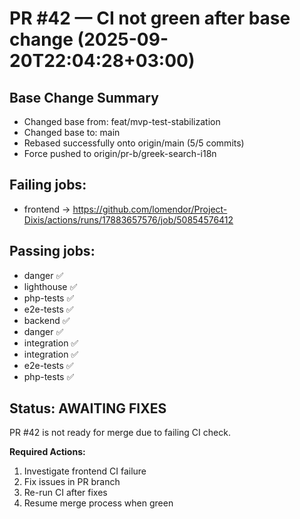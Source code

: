 # PR #42 — CI not green after base change (2025-09-20T22:04:28+03:00)

## Base Change Summary
- Changed base from: feat/mvp-test-stabilization  
- Changed base to: main
- Rebased successfully onto origin/main (5/5 commits)
- Force pushed to origin/pr-b/greek-search-i18n

## Failing jobs:
- frontend → https://github.com/lomendor/Project-Dixis/actions/runs/17883657576/job/50854576412

## Passing jobs:
- danger ✅
- lighthouse ✅
- php-tests ✅
- e2e-tests ✅
- backend ✅
- danger ✅
- integration ✅
- integration ✅
- e2e-tests ✅
- php-tests ✅

## Status: AWAITING FIXES
PR #42 is not ready for merge due to failing CI check.

**Required Actions:**
1. Investigate frontend CI failure
2. Fix issues in PR branch
3. Re-run CI after fixes
4. Resume merge process when green
